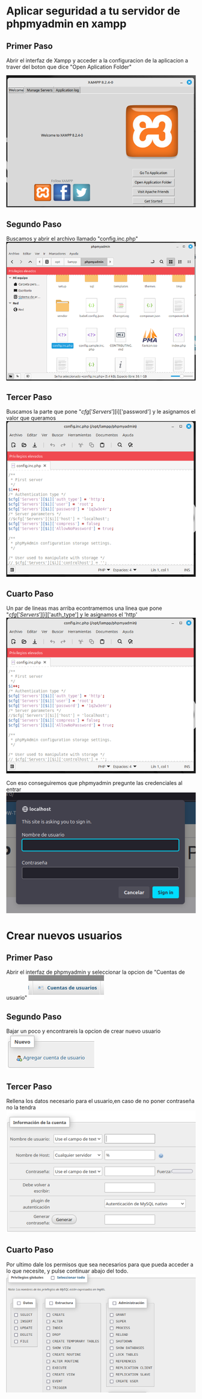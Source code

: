 # Aplicar seguridad a tu servidor de phpmyadmin en xampp
## Primer Paso
  Abrir el interfaz de Xampp y acceder a la configuracion de la aplicacion a traver del boton que dice "Open Aplication Folder"

![](/informes/T4-(seguridadXampp)/img/1.png)

## Segundo Paso
  Buscamos y abrir el archivo llamado "config.inc.php"
![](/informes/T4-(seguridadXampp)/img/2.png)

## Tercer Paso
  Buscamos la parte que pone "$cfg['Servers'][$i]['password'] y le asignamos el valor que queramos
![](/informes/T4-(seguridadXampp)/img/3.png)

## Cuarto Paso
  Un par de lineas mas arriba econtramemos una linea que pone "$cfg['Servers'][$i]['auth_type'] y le asignamos el 'http'
![](/informes/T4-(seguridadXampp)/img/3.png)

Con eso conseguiremos que phpmyadmin pregunte las credenciales al entrar
![](/informes/T4-(seguridadXampp)/img/4.png)

# Crear nuevos usuarios
## Primer Paso
  Abrir el interfaz de phpmyadmin y seleccionar la opcion de "Cuentas de usuario"
![](/informes/T4-(seguridadXampp)/img/5.png)

## Segundo Paso
  Bajar un poco y encontrareis la opcion de crear nuevo usuario
![](/informes/T4-(seguridadXampp)/img/6.png)

## Tercer Paso
  Rellena los datos necesario para el usuario,en caso de no poner contraseña no la tendra
![](/informes/T4-(seguridadXampp)/img/7.png)

## Cuarto Paso
  Por ultimo dale los permisos que sea necesarios para que pueda acceder a lo que necesite, y pulse continuar abajo del todo.
![](/informes/T4-(seguridadXampp)/img/8.png)

